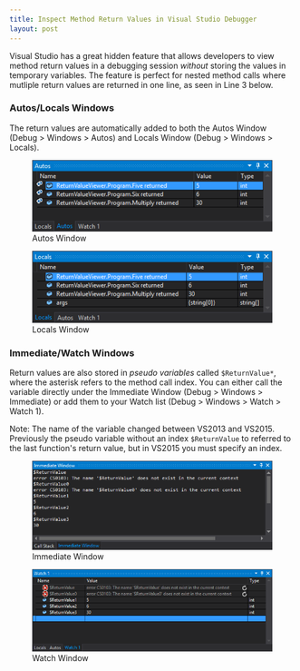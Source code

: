 ```yaml
---
title: Inspect Method Return Values in Visual Studio Debugger
layout: post
---
```


Visual Studio has a great hidden feature that allows developers to view method return values in a debugging session *without* storing the values in temporary variables. The feature is perfect for nested method calls where mutliple return values are returned in one line, as seen in Line 3 below.

<script src="https://gist.github.com/splttingatms/4edf0bc9bfb3c66dcf1def4a06289380.js"></script>

### Autos/Locals Windows
The return values are automatically added to both the Autos Window (Debug > Windows > Autos) and Locals Window (Debug > Windows > Locals).

<figure>
	<img class="img-responsive" alt="Autos Window" src="/assets/inspect-return-value/autos_window_cropped.png">
	<figcaption>Autos Window</figcaption>
</figure>

<figure>
	<img class="img-responsive" alt="Locals Window" src="/assets/inspect-return-value/locals_window_cropped.png">
	<figcaption>Locals Window</figcaption>
</figure>

### Immediate/Watch Windows
Return values are also stored in *pseudo variables* called `$ReturnValue*`, where the asterisk refers to the method call index. You can either call the variable directly under the Immediate Window (Debug > Windows > Immediate) or add them to your Watch list (Debug > Windows > Watch > Watch 1).

Note: The name of the variable changed between VS2013 and VS2015. Previously the pseudo variable without an index `$ReturnValue` to referred to the last function's return value, but in VS2015 you must specify an index.

<figure>
	<img class="img-responsive" alt="Immediate Window" src="/assets/inspect-return-value/immediate_window_cropped.png">
	<figcaption>Immediate Window</figcaption>
</figure>

<figure>
	<img class="img-responsive" alt="Watch Window" src="/assets/inspect-return-value/watch_window_cropped.png">
	<figcaption>Watch Window</figcaption>
</figure>